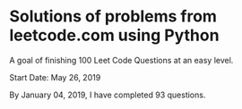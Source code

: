 # Solutions of problems from leetcode.com using Python

A goal of finishing 100 Leet Code Questions at an easy level.

Start Date: May 26, 2019

By January 04, 2019, I have completed 93 questions.


